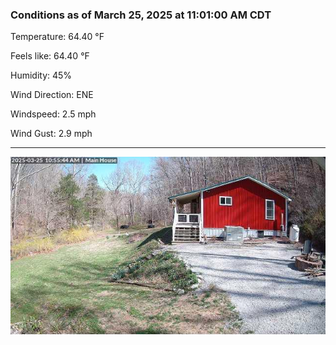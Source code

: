 ### Conditions as of March 25, 2025 at 11:01:00 AM CDT 

Temperature: 64.40 &deg;F

Feels like: 64.40 &deg;F

Humidity: 45%

Wind Direction: ENE

Windspeed: 2.5 mph

Wind Gust: 2.9 mph

---

<img src="./images/latest.jpeg"/>


